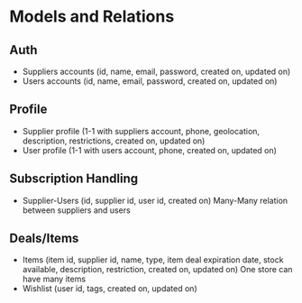# Models and Relations

## Auth
- Suppliers accounts (id, name, email, password, created on, updated on) 
- Users accounts (id, name, email, password, created on, updated on)

## Profile
- Supplier profile (1-1 with suppliers account, phone, geolocation, description, restrictions, created on, updated on)
- User profile (1-1 with users account, phone, created on, updated on)

## Subscription Handling
- Supplier-Users (id, supplier id, user id, created on) Many-Many relation between suppliers and users

## Deals/Items
- Items (item id, supplier id, name, type, item deal expiration date, stock available, description, restriction, created on, updated on) One store can have many items
- Wishlist (user id, tags, created on, updated on)
